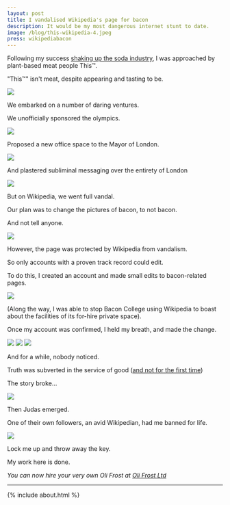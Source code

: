 ```yaml
---
layout: post
title: I vandalised Wikipedia's page for bacon
description: It would be my most dangerous internet stunt to date.
image: /blog/this-wikipedia-4.jpeg
press: wikipediabacon
---
```


Following my success [shaking up the soda industry](/blog/square-root), I was approached by plant-based meat people This™.

"This™" isn't meat, despite appearing and tasting to be.

![](/blog/this-wikipedia-14.jpeg)

We embarked on a number of daring ventures.

We unofficially sponsored the olympics.

![](/blog/this-wikipedia-10.jpeg)

Proposed a new office space to the Mayor of London.

![](/blog/this-wikipedia-11.jpeg)

And plastered subliminal messaging over the entirety of London

![](/blog/this-wikipedia-13.jpeg)

But on Wikipedia, we went full vandal.

Our plan was to change the pictures of bacon, to not bacon.

And not tell anyone.

![](/blog/this-wikipedia-15.jpeg)

However, the page was protected by Wikipedia from vandalism.

So only accounts with a proven track record could edit.

To do this, I created an account and made small edits to bacon-related pages.

![](/blog/this-wikipedia-8.jpeg)

(Along the way, I was able to stop Bacon College using Wikipedia to boast about the facilities of its for-hire private space).

Once my account was confirmed, I held my breath, and made the change.

![](/blog/this-wikipedia-4.jpeg)
![](/blog/this-wikipedia-5.jpeg)
![](/blog/this-wikipedia-6.jpeg)

And for a while, nobody noticed.

Truth was subverted in the service of good ([and not for the first time](/blog/russian-hacker))

The story broke…

![](/blog/this-wikipedia-16.jpeg)

Then Judas emerged.

One of their own followers, an avid Wikipedian, had me banned for life.

![](/blog/this-wikipedia-judas.jpg)

Lock me up and throw away the key.

My work here is done.

*You can now hire your very own Oli Frost at [Oli Frost Ltd](/ltd)*

---

{% include about.html %}
